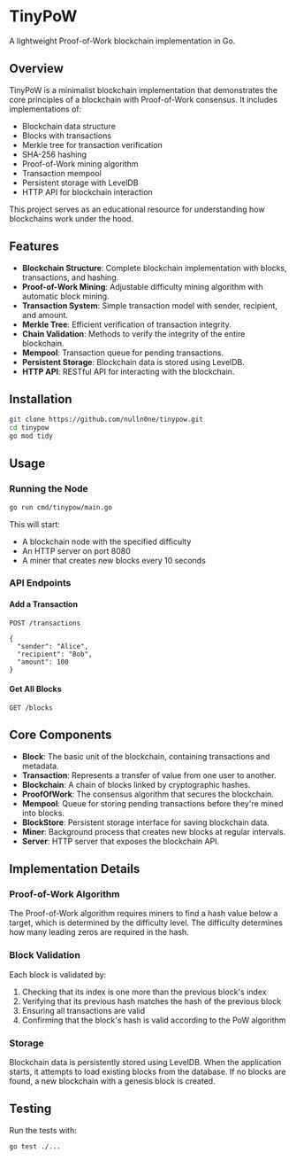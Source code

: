 # TinyPoW

A lightweight Proof-of-Work blockchain implementation in Go.

## Overview

TinyPoW is a minimalist blockchain implementation that demonstrates the core principles of a blockchain with Proof-of-Work consensus. It includes implementations of:

- Blockchain data structure
- Blocks with transactions
- Merkle tree for transaction verification
- SHA-256 hashing
- Proof-of-Work mining algorithm
- Transaction mempool
- Persistent storage with LevelDB
- HTTP API for blockchain interaction


This project serves as an educational resource for understanding how blockchains work under the hood.

## Features

- **Blockchain Structure**: Complete blockchain implementation with blocks, transactions, and hashing.
- **Proof-of-Work Mining**: Adjustable difficulty mining algorithm with automatic block mining.
- **Transaction System**: Simple transaction model with sender, recipient, and amount.
- **Merkle Tree**: Efficient verification of transaction integrity.
- **Chain Validation**: Methods to verify the integrity of the entire blockchain.
- **Mempool**: Transaction queue for pending transactions.
- **Persistent Storage**: Blockchain data is stored using LevelDB.
- **HTTP API**: RESTful API for interacting with the blockchain.


## Installation

```bash
git clone https://github.com/nulln0ne/tinypow.git
cd tinypow
go mod tidy
```

## Usage

### Running the Node

```bash
go run cmd/tinypow/main.go
```

This will start:
- A blockchain node with the specified difficulty
- An HTTP server on port 8080
- A miner that creates new blocks every 10 seconds

### API Endpoints

#### Add a Transaction
```
POST /transactions

{
  "sender": "Alice",
  "recipient": "Bob",
  "amount": 100
}
```

#### Get All Blocks
```
GET /blocks
```

## Core Components

- **Block**: The basic unit of the blockchain, containing transactions and metadata.
- **Transaction**: Represents a transfer of value from one user to another.
- **Blockchain**: A chain of blocks linked by cryptographic hashes.
- **ProofOfWork**: The consensus algorithm that secures the blockchain.
- **Mempool**: Queue for storing pending transactions before they're mined into blocks.
- **BlockStore**: Persistent storage interface for saving blockchain data.
- **Miner**: Background process that creates new blocks at regular intervals.
- **Server**: HTTP server that exposes the blockchain API.


## Implementation Details

### Proof-of-Work Algorithm

The Proof-of-Work algorithm requires miners to find a hash value below a target, which is determined by the difficulty level. The difficulty determines how many leading zeros are required in the hash.

### Block Validation

Each block is validated by:
1. Checking that its index is one more than the previous block's index
2. Verifying that its previous hash matches the hash of the previous block
3. Ensuring all transactions are valid
4. Confirming that the block's hash is valid according to the PoW algorithm

### Storage

Blockchain data is persistently stored using LevelDB. When the application starts, it attempts to load existing blocks from the database. If no blocks are found, a new blockchain with a genesis block is created.

## Testing

Run the tests with:

```bash
go test ./...
```
